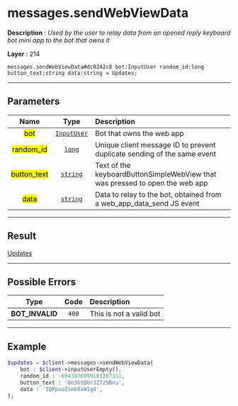 # messages.sendWebViewData

**Description** : *Used by the user to relay data from an opened reply keyboard bot mini app to the bot that owns it*

**Layer** : 214

```tl
messages.sendWebViewData#dc0242c8 bot:InputUser random_id:long button_text:string data:string = Updates;
```

---

## Parameters

| Name | Type | Description |
| :---: | :---: | :--- |
| <mark>bot</mark> | [`InputUser`](type/InputUser) | Bot that owns the web app |
| <mark>random_id</mark> | [`long`](type/long) | Unique client message ID to prevent duplicate sending of the same event |
| <mark>button_text</mark> | [`string`](type/string) | Text of the keyboardButtonSimpleWebView that was pressed to open the web app |
| <mark>data</mark> | [`string`](type/string) | Data to relay to the bot, obtained from a web_app_data_send JS event |

---

## Result

[Updates](type/Updates)

---

## Possible Errors

| Type | Code | Description |
| :---: | :---: | :--- |
| **BOT_INVALID** | `400` | This is not a valid bot |

---

## Example

```php
$updates = $client->messages->sendWebViewData(
	bot : $client->inputUserEmpty(),
	random_id : -6943976999181267311,
	button_text : '0o3Gt8UrJZ7z5Bnu',
	data : 'IQPpuoZsmb0xW1g4',
);
```